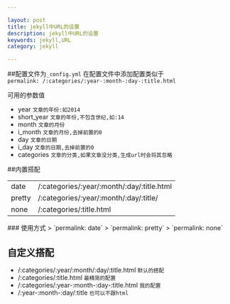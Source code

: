 ```yaml
---

layout: post
title: jekyll中URL的设置
description: jekyll中URL的设置
keywords: jekyll,URL
category: jekyll

---
```

##配置文件为`_config.yml`
在配置文件中添加配置类似于  
`permalink: /:categories/:year-:month-:day-:title.html` 
 
可用的参数值  

- year	`文章的年份:如2014`
- short_year	`文章的年份,不包含世纪,如:14`
- month	`文章的月份`
- i_month	`文章的月份,去掉前置的0`
- day	`文章的日期`
- i_day	`文章的日期,去掉前置的0`
- categories	`文章的分类,如果文章没分类,生成url时会将其忽略`

##内置搭配
<table>
<tr>
<td>date</td><td>/:categories/:year/:month/:day/:title.html</td>
</tr>
<tr>
<td>pretty</td><td>/:categories/:year/:month/:day/:title/</td>
</tr>
<tr>
<td>none</td><td>/:categories/:title.html</td>
</tr>
</table>
### 使用方式  
> `permalink: date`  
> `permalink: pretty`  
> `permalink: none`

## 自定义搭配

- /:categories/:year/:month/:day/:title.html `默认的搭配` 
- /:categories/:title.html `最精简的配置`
- /:categories/:year-:month-:day-:title.html `我的配置`
- /:year-:month-:day/:title `也可以不跟html`
 